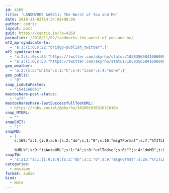 ```yaml
---
id: 4269
title: 'LANDMVRKS &#8211; The Worst of You and Me'
date: 2018-11-02T14:54:01+00:00
author: cedric
layout: post
guid: https://cedric.io/?p=4269
permalink: /2018/11/02/landmvrks-the-worst-of-you-and-me/
mf2_mp-syndicate-to:
  - 'a:1:{i:0;s:22:"bridgy-publish_twitter";}'
mf2_syndication:
  - 'a:2:{i:0;s:53:"https://twitter.com/akyrho/status/1058356584160600065";i:1;s:46:"https://ruby.social/@akyrho/101001910316318164";}'
  - 'a:2:{i:0;s:53:"https://twitter.com/akyrho/status/1058356584160600065";i:1;s:46:"https://ruby.social/@akyrho/101001910316318164";}'
geo_weather:
  - 'a:2:{s:5:"units";s:1:"C";s:4:"icon";s:4:"none";}'
geo_public:
  - "0"
snap_isAutoPosted:
  - "1541166841"
mastoshare-post-status:
  - 'off'
mastoshareshare-lastSuccessfullTootURL:
  - https://ruby.social/@akyrho/101001910316318164
snap_MYURL:
  - ""
snapEdIT:
  - "1"
snapMD:
  - |
    s:169:"a:1:{i:0;a:6:{s:2:"do";s:1:"0";s:10:"msgTFormat";s:7:"%TITLE%";s:9:"msgFormat";s:19:"%FULLTEXT%
    
    %URL%";s:9:"isAutoURL";s:1:"A";s:8:"urlToUse";s:0:"";s:4:"doMD";i:0;}}";
snapTW:
  - 's:213:"a:1:{i:0;a:8:{s:2:"do";s:1:"0";s:9:"msgFormat";s:26:"%TITLE%. %EXCERPT% - %URL%";s:8:"attchImg";s:1:"1";s:9:"isAutoImg";s:1:"A";s:8:"imgToUse";s:0:"";s:9:"isAutoURL";s:1:"A";s:8:"urlToUse";s:0:"";s:4:"doTW";i:0;}}";'
categories:
  - musique
format: audio
kind:
  - Note
---
```

